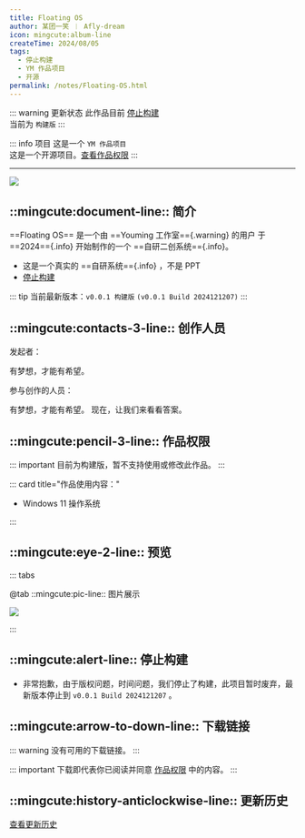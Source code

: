 ```yaml
---
title: Floating OS
author: 某团一笑 ︱ Afly-dream
icon: mingcute:album-line
createTime: 2024/08/05
tags:
  - 停止构建
  - YM 作品项目
  - 开源
permalink: /notes/Floating-OS.html
---
```


::: warning 更新状态
此作品目前 [停止构建](#停止构建)  
当前为 `构建版`
:::

::: info 项目
这是一个 `YM 作品项目`  
这是一个开源项目。[查看作品权限](#作品权限)
:::

---

![](https://ri.youming.v6.army/ft.png)

## ::mingcute:document-line:: 简介

==Floating OS== 是一个由 ==Youming 工作室=={.warning} 的用户 <Badge text="Afly-dream" type="info" /> 于 ==2024=={.info} 开始制作的一个 ==自研二创系统=={.info}。

- 这是一个真实的 ==自研系统=={.info} ，不是 PPT
- [停止构建](#停止构建)


::: tip 当前最新版本：`v0.0.1 构建版` `(v0.0.1 Build 2024121207)`
:::

## ::mingcute:contacts-3-line:: 创作人员

发起者：

<LinkCard title="Afly-dream" icon="https://ri.youming.v6.army/tx-3-ys.png" href="/notes/更多/工作室.html#afly-dream">
    有梦想，才能有希望。
</LinkCard>

参与创作的人员：

<LinkCard title="Afly-dream" icon="https://ri.youming.v6.army/tx-3-ys.png" href="/notes/更多/工作室.html#afly-dream">
    有梦想，才能有希望。
</LinkCard>

<LinkCard title="某团一笑" icon="https://ri.youming.v6.army/tx-2-ys.png" href="/notes/更多/工作室.html#某团一笑">
    现在，让我们来看看答案。
</LinkCard>

## ::mingcute:pencil-3-line:: 作品权限

::: important 目前为构建版，暂不支持使用或修改此作品。
:::

::: card title="作品使用内容："

- Windows 11 操作系统

:::

## ::mingcute:eye-2-line:: 预览

::: tabs

@tab ::mingcute:pic-line:: 图片展示

![](https://ri.youming.v6.army/ft-yl.png)

:::

## ::mingcute:alert-line:: 停止构建

- 非常抱歉，由于版权问题，时间问题，我们停止了构建，此项目暂时废弃，最新版本停止到 `v0.0.1 Build 2024121207` 。

## ::mingcute:arrow-to-down-line:: 下载链接

::: warning 没有可用的下载链接。
:::

::: important 下载即代表你已阅读并同意 [作品权限](#作品权限) 中的内容。
:::

## ::mingcute:history-anticlockwise-line:: 更新历史

[查看更新历史](/notes/更新历史/Floating-OS.html)
